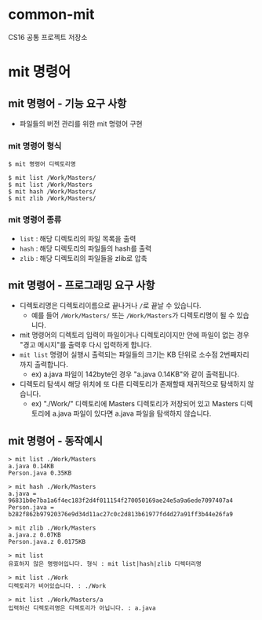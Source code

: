 # common-mit
CS16 공통 프로젝트 저장소

# mit 명령어
## mit 명령어 - 기능 요구 사항
- 파일들의 버전 관리를 위한 mit 명령어 구현

### mit 명령어 형식
```shell
$ mit 명령어 디렉토리명

$ mit list /Work/Masters/
$ mit list /Work/Masters
$ mit hash /Work/Masters/
$ mit zlib /Work/Masters/
```

### mit 명령어 종류
- `list` : 해당 디렉토리의 파일 목록을 출력
- `hash` : 해당 디렉토리의 파일들의 hash를 출력
- `zlib` : 해당 디렉토리의 파일들을 zlib로 압축

## mit 명령어 - 프로그래밍 요구 사항
- 디렉토리명은 디렉토리이름으로 끝나거나 `/`로 끝날 수 있습니다.
  - 예를 들어 `/Work/Masters/` 또는 `/Work/Masters`가 디렉토리명이 될 수 있습니다.
- mit 명령어의 디렉토리 입력이 파일이거나 디렉토리이지만 안에 파일이 없는 경우 "경고 메시지"를 출력후 다시 입력하게 합니다.
- `mit list` 명령어 실행시 출력되는 파일들의 크기는 KB 단위로 소수점 2번째자리까지 출력합니다.
  - ex) a.java 파일이 142byte인 경우 "a.java 0.14KB"와 같이 출력됩니다.
- 디렉토리 탐색시 해당 위치에 또 다른 디렉토리가 존재할때 재귀적으로 탐색하지 않습니다.
  - ex) "./Work/" 디렉토리에 Masters 디렉토리가 저장되어 있고 Masters 디렉토리에 a.java 파일이 있다면
  a.java 파일을 탐색하지 않습니다.

## mit 명령어 - 동작예시
```shell
> mit list ./Work/Masters
a.java 0.14KB
Person.java 0.35KB

> mit hash ./Work/Masters
a.java = 96831b0e7ba1a6f4ec183f2d4f011154f270050169ae24e5a9a6ede7097407a4
Person.java = b282f862b97920376e9d34d11ac27c0c2d813b61977fd4d27a91ff3b44e26fa9

> mit zlib ./Work/Masters
a.java.z 0.07KB
Person.java.z 0.0175KB

> mit list
유효하지 않은 명령어입니다. 형식 : mit list|hash|zlib 디렉터리명

> mit list ./Work
디렉토리가 비어있습니다. : ./Work

> mit list ./Work/Masters/a
입력하신 디렉토리명은 디렉토리가 아닙니다. : a.java
```